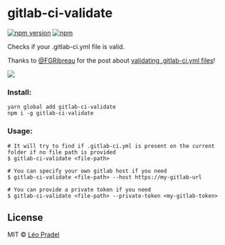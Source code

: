 # gitlab-ci-validate

[![npm version](https://badge.fury.io/js/gitlab-ci-validate.svg)](https://badge.fury.io/js/gitlab-ci-validate)
[![npm](https://img.shields.io/npm/dm/gitlab-ci-validate.svg)](https://www.npmjs.com/package/gitlab-ci-validate)

Checks if your .gitlab-ci.yml file is valid.

Thanks to [@FGRibreau](https://github.com/FGRibreau) for the post about [validating .gitlab-ci.yml files](http://blog.fgribreau.com/2017/04/validate-gitlab-gitlab-ciyml-one-liner.html)!

![](assets/example.gif)

### Install:

```
yarn global add gitlab-ci-validate
npm i -g gitlab-ci-validate
```

### Usage:

```
# It will try to find if .gitlab-ci.yml is present on the current folder if no file path is provided
$ gitlab-ci-validate <file-path>

# You can specify your own gitlab host if you need
$ gitlab-ci-validate <file-path> --host https://my-gitlab-url

# You can provide a private token if you need
$ gitlab-ci-validate <file-path> --private-token <my-gitlab-token>
```

## License

MIT © [Léo Pradel](https://www.leopradel.com/)
